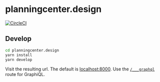 # planningcenter.design

[![CircleCI](https://circleci.com/gh/planningcenter/planningcenter.design.svg?style=svg)](https://circleci.com/gh/planningcenter/planningcenter.design)

## Develop

```sh
cd planningcenter.design
yarn install
yarn develop
```

Visit the resulting url.
The default is [localhost:8000](http://localhost:8000/).
Use the [`/___graphql`](http://localhost:8000/___graphql) route for GraphiQL.
